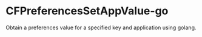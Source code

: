 # CFPreferencesSetAppValue-go
Obtain a preferences value for a specified key and application using golang.
